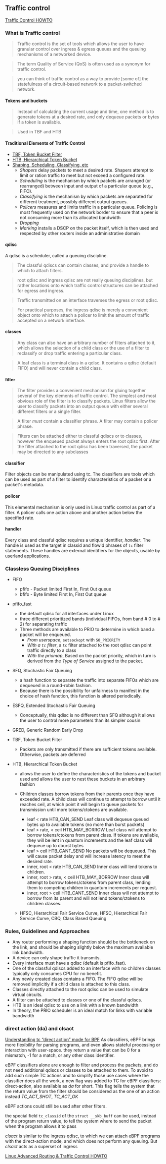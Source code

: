 ## Traffic control
[Traffic Control HOWTO](https://tldp.org/HOWTO/Traffic-Control-HOWTO/overview.html)

### What is Traffic control
> Traffic control is the set of tools which allows the user to have granular control over ingress & egress queues and the queuing mechanisms of a networked device.

> The term Quality of Service (QoS) is often used as a synonym for traffic control.

> you can think of traffic control as a way to provide [some of] the statefulness of a circuit-based network to a packet-switched network.

#### Tokens and buckets
> Instead of calculating the current usage and time, one method is to generate tokens at a desired rate, and only dequeue packets or bytes if a token is available.

> Used in TBF and HTB

#### Traditional Elements of Traffic Control
* [TBF, Token Bucket Filter](https://tldp.org/HOWTO/Traffic-Control-HOWTO/classless-qdiscs.html#qs-tbf)
* [HTB, Hierarchical Token Bucket](https://tldp.org/HOWTO/Traffic-Control-HOWTO/classful-qdiscs.html#qc-htb)
* [Shaping, Scheduling, Classifying, etc](https://tldp.org/HOWTO/Traffic-Control-HOWTO/elements.html#e-shaping)
  * _Shapers_ delay packets to meet a desired rate. Shapers attempt to limit or ration traffic to meet but not exceed a configured rate.
  * _Scheduling_ is the mechanism by which packets are arranged (or rearranged) between input and output of a particular queue (e.g., FIFO).
  * _Classifying_ is the mechanism by which packets are separated for different treatment, possibly different output queues.
  * _Policers_ measures and limits traffic in a particular queue. Policing is most frequently used on the network border to ensure that a peer is not consuming more than its allocated bandwidth
  * _Dropping_
  * _Marking_ installs a DSCP on the packet itself, which is then used and respected by other routers inside an administrative domain

#### qdisc
A qdisc is a scheduler, called a queuing discipline.
> The classful qdiscs can contain classes, and provide a handle to which to attach filters.

> root qdisc and ingress qdisc are not really queuing disciplines, but rather locations onto which traffic control structures can be attached for egress and ingress.

> Traffic transmitted on an interface traverses the egress or root qdisc.

> For practical purposes, the ingress qdisc is merely a convenient object onto which to attach a policer to limit the amount of traffic accepted on a network interface.

#### classes
> Any class can also have an arbitrary number of filters attached to it, which allows the selection of a child class or the use of a filter to reclassify or drop traffic entering a particular class.

> A leaf class is a terminal class in a qdisc. It contains a qdisc (default FIFO) and will never contain a child class.

#### filter
> The filter provides a convenient mechanism for gluing together several of the key elements of traffic control. The simplest and most obvious role of the filter is to classify packets. Linux filters allow the user to classify packets into an output queue with either several different filters or a single filter.

> A filter _must_ contain a classifier phrase. A filter may contain a policer phrase.

> Filters can be attached either to classful qdiscs or to classes, however the enqueued packet always enters the root qdisc first. After the filter attached to the root qdisc has been traversed, the packet may be directed to any subclasses


#### classifier
Filter objects can be manipulated using tc. The classifiers are tools which can be used as part of a filter to identify characteristics of a packet or a packet's metadata.

#### policer
This elemental mechanism is only used in Linux traffic control as part of a filter. A policer calls one action above and another action below the specified rate.

#### handler
Every class and classful qdisc requires a unique identifier, _handler_.
The handle is used as the target in classid and flowid phrases of `tc` filter statements. These handles are external identifiers for the objects, usable by userland applications.

### Classless Queuing Disciplines

* FIFO
  * pfifo - Packet limited First In, First Out queue
  * bfifo - Byte limited First In, First Out queue
* pfifo_fast
  * the default qdisc for all interfaces under Linux
  * three different prioritized bands (individual FIFOs, from band # 0 to # 2) for separating traffic
  * Three methods are available to PRIO to determine in which band a packet will be enqueued.
    * _From userspace_, `setsockopt` with `SO_PRIORITY`
    * _With a `tc` filter_, a `tc` filter attached to the root qdisc can point traffic directly to a class
    * _With the priomap_, Based on the packet priority, which in turn is derived from the _Type of Service_ assigned to the packet.

* SFQ, Stochastic Fair Queuing
  * a hash function to separate the traffic into separate FIFOs which are dequeued in a round-robin fashion.
  * Because there is the possibility for unfairness to manifest in the choice of hash function, this function is altered periodically.

* ESFQ, Extended Stochastic Fair Queuing
  * Conceptually, this qdisc is no different than SFQ although it allows the user to control more parameters than its simpler cousin
* GRED, Generic Random Early Drop

* TBF, Token Bucket Filter
  * Packets are only transmitted if there are sufficient tokens available. Otherwise, packets are deferred

* HTB, Hierarchical Token Bucket
  * allows the user to define the characteristics of the tokens and bucket used and allows the user to nest these buckets in an arbitrary fashion
  * Children classes borrow tokens from their parents once they have exceeded rate. A child class will continue to attempt to borrow until it reaches ceil, at which point it will begin to queue packets for transmission until more tokens/ctokens are available.
    * leaf	< rate	HTB_CAN_SEND	Leaf class will dequeue queued bytes up to available tokens (no more than burst packets)
    * leaf	> rate, < ceil	HTB_MAY_BORROW	Leaf class will attempt to borrow tokens/ctokens from parent class. If tokens are available, they will be lent in quantum increments and the leaf class will dequeue up to cburst bytes
    * leaf	> ceil	HTB_CANT_SEND	No packets will be dequeued. This will cause packet delay and will increase latency to meet the desired rate.
    * inner, root	< rate	HTB_CAN_SEND	Inner class will lend tokens to children.
    * inner, root	> rate, < ceil	HTB_MAY_BORROW	Inner class will attempt to borrow tokens/ctokens from parent class, lending them to competing children in quantum increments per request.
    * inner, root	> ceil	HTB_CANT_SEND	Inner class will not attempt to borrow from its parent and will not lend tokens/ctokens to children classes.

  * HFSC, Hierarchical Fair Service Curve, HFSC, Hierarchical Fair Service Curve, CBQ, Class Based Queuing

### Rules, Guidelines and Approaches
* Any router performing a shaping function should be the bottleneck on the link, and should be shaping slightly below the maximum available link bandwidth.
* A device can only shape traffic it transmits.
* Every interface must have a qdisc (default is pfifo_fast).
* One of the classful qdiscs added to an interface with no children classes typically only consumes CPU for no benefit.
* Any newly created class contains a FIFO. The FIFO qdisc will be removed implicitly if a child class is attached to this class.
* Classes directly attached to the root qdisc can be used to simulate virtual circuits.
* A filter can be attached to classes or one of the classful qdiscs.
* HTB is an ideal qdisc to use on a link with a known bandwidth
* In theory, the PRIO scheduler is an ideal match for links with variable bandwidth

### direct action (da) and clsact
[Understanding tc “direct action” mode for BPF](https://qmonnet.github.io/whirl-offload/2020/04/11/tc-bpf-direct-action/)
As classifiers, eBPF brings more flexibility for parsing programs, and even allows stateful processing or interaction with user-space. they return a value that can be 0 for a mismatch, -1 for a match, or any other class identifier.

eBPF classifiers alone are enough to filter and process the packets, and do not need additional qdiscs or classes to be attached to them. To avoid to add such simple TC actions and to simplify those use cases where the classifier does all the work, a new flag was added to TC for eBPF classifiers: direct-action, also available as _da_ for short.  This flag tells the system that the return value from the filter should be considered as the one of an action instead _TC_ACT_SHOT_, _TC_ACT_OK_

eBPF actions could still be used after other filters.

the special field `tc_classid` of the `struct __skb_buff` can be used, instead of the program return value, to tell the system where to send the packet when the program allows it to pass

_clsact_ is similar to the ingress qdisc, to which we can attach eBPF programs with the direct-action mode, and which does not perform any queuing. But _clsact_ acts as a superset of ingress

[Linux Advanced Routing & Traffic Control HOWTO](https://www.lartc.org/lartc.html#LARTC.QDISC.TERMINOLOGY)
